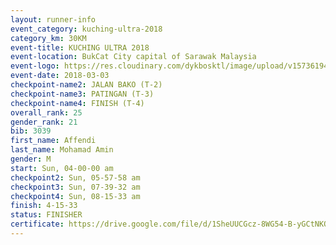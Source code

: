 ```yaml
--- 
layout: runner-info 
event_category: kuching-ultra-2018 
category_km: 30KM 
event-title: KUCHING ULTRA 2018 
event-location: BukCat City capital of Sarawak Malaysia 
event-logo: https://res.cloudinary.com/dykbosktl/image/upload/v1573619473/Logo/kuching-ultra-2018-logo_tlpvm5.png 
event-date: 2018-03-03 
checkpoint-name2: JALAN BAKO (T-2) 
checkpoint-name3: PATINGAN (T-3) 
checkpoint-name4: FINISH (T-4) 
overall_rank: 25
gender_rank: 21
bib: 3039
first_name: Affendi
last_name: Mohamad Amin
gender: M
start: Sun, 04-00-00 am
checkpoint2: Sun, 05-57-58 am
checkpoint3: Sun, 07-39-32 am
checkpoint4: Sun, 08-15-33 am
finish: 4-15-33
status: FINISHER
certificate: https://drive.google.com/file/d/1SheUUCGcz-8WG54-B-yGCtNKOzf9pRvy/view?usp=sharing","CERTIFICATE")
--- 
```

